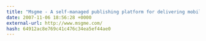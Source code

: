 ```yaml
---
title: "Msgme - A self-managed publishing platform for delivering mobile media."
date: 2007-11-06 18:56:28 +0000
external-url: http://www.msgme.com/
hash: 64912ac8e769c41c476c34ea5ef44ae0
---
```



